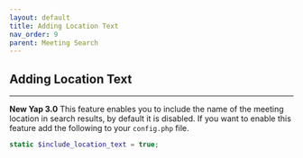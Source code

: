 ```yaml
---
layout: default
title: Adding Location Text
nav_order: 9
parent: Meeting Search
---
```


## Adding Location Text

---

**New Yap 3.0** 
This feature enables you to include the name of the meeting location in search results, by default it is disabled.  If you want to enable this feature add the following to your `config.php` file.

```php
static $include_location_text = true;
```
